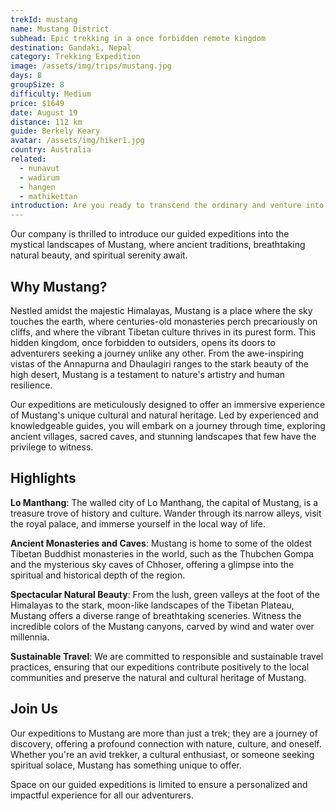 ```yaml
---
trekId: mustang
name: Mustang District
subhead: Epic trekking in a once forbidden remote kingdom
destination: Gandaki, Nepal
category: Trekking Expedition
image: /assets/img/trips/mustang.jpg
days: 8
groupSize: 8
difficulty: Medium
price: $1649
date: August 19
distance: 112 km
guide: Berkely Keary
avatar: /assets/img/hiker1.jpg
country: Australia
related:
  - nunavut
  - wadirum
  - hangen
  - mathikettan
introduction: Are you ready to transcend the ordinary and venture into the heart of one of the world's most secluded and untouched regions? Mustang, located in the northern part of Nepal, offers an unparalleled adventure for those who dare to explore its hidden treasures.
---
```


Our company is thrilled to introduce our guided expeditions into the mystical landscapes of Mustang, where ancient traditions, breathtaking natural beauty, and spiritual serenity await.

## Why Mustang?

Nestled amidst the majestic Himalayas, Mustang is a place where the sky touches the earth, where centuries-old monasteries perch precariously on cliffs, and where the vibrant Tibetan culture thrives in its purest form. This hidden kingdom, once forbidden to outsiders, opens its doors to adventurers seeking a journey unlike any other. From the awe-inspiring vistas of the Annapurna and Dhaulagiri ranges to the stark beauty of the high desert, Mustang is a testament to nature's artistry and human resilience.

Our expeditions are meticulously designed to offer an immersive experience of Mustang's unique cultural and natural heritage. Led by experienced and knowledgeable guides, you will embark on a journey through time, exploring ancient villages, sacred caves, and stunning landscapes that few have the privilege to witness.

## Highlights

**Lo Manthang**: The walled city of Lo Manthang, the capital of Mustang, is a treasure trove of history and culture. Wander through its narrow alleys, visit the royal palace, and immerse yourself in the local way of life.

**Ancient Monasteries and Caves**: Mustang is home to some of the oldest Tibetan Buddhist monasteries in the world, such as the Thubchen Gompa and the mysterious sky caves of Chhoser, offering a glimpse into the spiritual and historical depth of the region.

**Spectacular Natural Beauty**: From the lush, green valleys at the foot of the Himalayas to the stark, moon-like landscapes of the Tibetan Plateau, Mustang offers a diverse range of breathtaking sceneries. Witness the incredible colors of the Mustang canyons, carved by wind and water over millennia.

**Sustainable Travel**: We are committed to responsible and sustainable travel practices, ensuring that our expeditions contribute positively to the local communities and preserve the natural and cultural heritage of Mustang.

## Join Us

Our expeditions to Mustang are more than just a trek; they are a journey of discovery, offering a profound connection with nature, culture, and oneself. Whether you're an avid trekker, a cultural enthusiast, or someone seeking spiritual solace, Mustang has something unique to offer.

Space on our guided expeditions is limited to ensure a personalized and impactful experience for all our adventurers.
